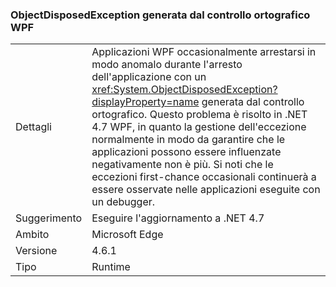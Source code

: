 ### <a name="objectdisposedexception-thrown-by-wpf-spellchecker"></a>ObjectDisposedException generata dal controllo ortografico WPF

|   |   |
|---|---|
|Dettagli|Applicazioni WPF occasionalmente arrestarsi in modo anomalo durante l'arresto dell'applicazione con un <xref:System.ObjectDisposedException?displayProperty=name> generata dal controllo ortografico. Questo problema è risolto in .NET 4.7 WPF, in quanto la gestione dell'eccezione normalmente in modo da garantire che le applicazioni possono essere influenzate negativamente non è più. Si noti che le eccezioni first-chance occasionali continuerà a essere osservate nelle applicazioni eseguite con un debugger.|
|Suggerimento|Eseguire l'aggiornamento a .NET 4.7|
|Ambito|Microsoft Edge|
|Versione|4.6.1|
|Tipo|Runtime|

